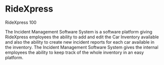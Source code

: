 # RideXpress
RideXpress 100

The Incident Management Software System is a software platform giving RideXpress employees the ability to add and edit the Car Inventory available and also the ability to create new incident reports for each car available in the inventory. The Incident Management Software System gives the internal employees the ability to keep track of the whole inventory in an easy platform. 
